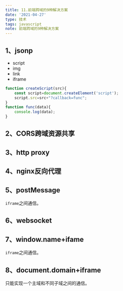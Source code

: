 ```yaml
---
title: 11.前端跨域的9种解决方案
date: '2021-04-27'
type: 技术
tags: javascript
note: 前端跨域的9种解决方案
---
```

## 1、jsonp
+ script
+ img
+ link
+ iframe

```js
function createScript(src){
    const script=document.createElement('script');
    script.src=src+"?callback=func";
}
function func(data){
    console.log(data);
}
```
## 2、CORS跨域资源共享

## 3、http proxy


## 4、nginx反向代理

## 5、postMessage
`iframe`之间通信。
## 6、websocket

## 7、window.name+ifame
`iframe`之间通信。
## 8、document.domain+iframe
只能实现一个主域和不同子域之间的通信。
